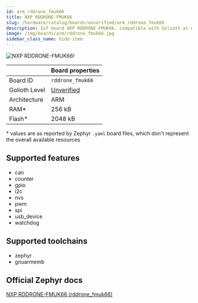 ```yaml
---
id: arm_rddrone_fmuk66
title: NXP RDDRONE-FMUK66
slug: /hardware/catalog/boards/unverified/arm_rddrone_fmuk66
description: IoT board NXP RDDRONE-FMUK66, compatible with Golioth at unverified level.
image: /img/boards/arm/rddrone_fmuk66.jpg
sidebar_class_name: hide-item
---
```


[//]: # (This is an auto-generated file, do not edit! Changes to it will be lost upon re-generation)

![NXP RDDRONE-FMUK66!](/img/boards/arm/rddrone_fmuk66.jpg "NXP RDDRONE-FMUK66")

|                | Board properties     |
| -------------  | -------------------- |
| Board ID       | `rddrone_fmuk66` |
| Golioth Level  | [Unverified](/hardware#unverified-boards) |
| Architecture   | ARM |
| RAM*           | 256 kB |
| Flash*         | 2048 kB |

\* values are as reported by Zephyr `.yaml` board files, which don't represent the overall available resources



## Supported features

* can
* counter
* gpio
* i2c
* nvs
* pwm
* spi
* usb_device
* watchdog

## Supported toolchains

* zephyr
* gnuarmemb

## Official Zephyr docs

[NXP RDDRONE-FMUK66 (rddrone_fmuk66)](https://docs.zephyrproject.org/latest/boards/arm/rddrone_fmuk66/doc/index.html)
